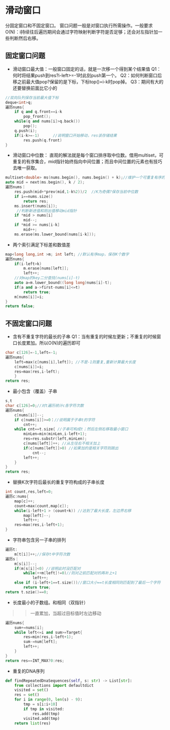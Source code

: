 # 滑动窗口
分固定窗口和不固定窗口。
窗口问题一般是对窗口执行所需操作。一般要求O(N)：i持续往后遍历期间会通过字符映射判断字符是否足够；还会对左指针加一些判断然后右移。

## 固定窗口问题
- 滑动窗口最大值：一般窗口固定的话，就是一次移一个得到某个结果值
Q1：何时将结果push到res?i-left>=-1时此刻push第一个。
Q2：如何判断窗口后移之前最大值pop?保留的是下标，下标top()=i-k时pop掉。
Q3：期间有大的还要替换前面比它小的
```cpp
//双向队列保存当前最大值下标
deque<int>q;
遍历nums{
    if q and q.front==i-k
        pop_front();
    while(q and nums[i]>q.back())
        pop();
    q.push(i);
    if(i-k>=-1)      //说明窗口开始移动，res该存储结果
        res.push(q.front)
}
```
- 滑动窗口中位数：
直观的解法就是每个窗口排序取中位数。借用multiset，可重复的有序集合，mid指针始终指向中间位置；而且中间位置的元素也有技巧去唯一获取。
```cpp
multiset<double> ms(nums.begin(), nums.begin() + k);//维护一个可重复有序的set。/取k个元素构造multiset
auto mid = next(ms.begin(), k / 2);
遍历nums：
    res.push(mid+*prev(mid,1-k%2))/2  //K为奇偶?保存当前中位数
    if i==nums.size()
        return res;
    ms.insert(nums[i]);
     //判断新进值和刚出值移动mid指针
    if *mid > nums[i]
        mid--;
    if *mid >= nums[i-k]
        mid++;
    ms.erase(ms.lower_bound(nums[i-k]));
```

- 两个索引满足下标差和数值差
```cpp
map<long long,int >m; int left; //默认有序map，保存K个数字
遍历nums{
    if(i-left>k)
        m.erase[nums[left]];
        left++;
    //对map的key二分查找(nums[i]-t)
    auto a=m.lower_bound((long long)nums[i]-t);
    if(a and a->first-nums[i]<=t)
        return true;
    m[nums[i]]=i;
}
return false;
```

## 不固定窗口问题

- 含有不重复字符的最长的子串
Q1：当有重复的时候左更新；不重复的时候窗口长度累加。所以O(N)的遍历即可
```cpp
char c[126]=-1,left=-1;
遍历nums{
    left=max(c[nums[i],left]); //不是-1则重复,重新计算最大长度
    c[nums[i]]=i;
    res=max(res,i-left);
    }
return res;
```

- 最小包含（覆盖）子串

```cpp
s,t
char c[126]=0;//对t遍历统计c各字符次数
遍历nums{
    c[nums[i]]--;
    if c[nums[i]]>=0：//说明属于子串t的字符
        cnt++;
    while cnt==t.size{ //子串可构成t；然后左侧右移取最小窗口
        minLen=min(minLen,i-left+1);
        res=res.substr(left,minLen);
        c[nums[left]]++; //从左往右不相关加上
        if(c[nums[left]]>0) //如果加的是相关字符则跳出
            cnt--;
        left++;
    }
}
return res;
```
- 替换K次字符后最长的重复字符构成的子串长度
```cpp
int count,res,left=0;
遍历c:nums{
    map[c]++;
    count=max(count,map[c]);
    while(i-left+1 > (count+k)) //达到了最大长度，左边界右移
        map[left]--;
        left++;
    res=max(res,i-left+1);
}
```
- 字符串包含另一子串的排列
```cpp
遍历t:
    m[t[i]]++;//保存t中字符次数
遍历s：
    m[s[i]]--;
    if(m[s[i]]<0) //说明此时没匹配对
        while(++m[left]!=0)//则对之前匹配对的再补上+1
            left++;
    else if (i-left+1==t.size())//窗口大小==t长度相同则匹配到了最后一个字符
        return true;
return t.szie()==0;
```
- 长度最小的子数组。和相同（双指针）
>>一直累加，当超过目标值时左边移动
```cpp
遍历nums{
    sum+=nums[i];
    while left<=i and sum>=Target{
        res=min(res,i-left+1);
        sum-=num[left];
        left++;
    }
}
return res==INT_MAX?0:res;
```

- 重复的DNA序列
```python
def findRepeatedDnaSequences(self, s: str) -> List[str]:
    from collections import defaultdict
    visited = set()
    res = set()
    for i in range(0, len(s) - 9):
        tmp = s[i:i+10]
        if tmp in visited:
            res.add(tmp)
        visited.add(tmp)
    return list(res)
```
